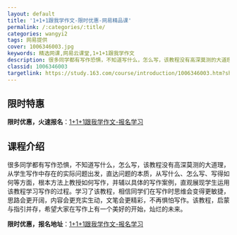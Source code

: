 ```yaml
---
layout: default
title: '1+1+1跟我学作文-限时优惠-网易精品课'
permalink: /:categories/:title/
categories: wangyi2
tags: 网易提供
cover: 1006346003.jpg
keywords: 精选网课,网易云课堂,1+1+1跟我学作文
description: 很多同学都有写作恐惧，不知道写什么，怎么写，该教程没有高深莫测的大道理，从学生写作中存在的实际问题出发，直达问题的本质，
classid: 1006346003
targetlink: https://study.163.com/course/introduction/1006346003.htm?share=1&shareId=1025206652&utm_campaign=share&utm_medium=iphoneShare&utm_source=&utm_u=1025206652
---
```


## 限时特惠

**限时优惠，火速报名**：[1+1+1跟我学作文-报名学习](https://study.163.com/course/introduction/1006346003.htm?share=1&shareId=1025206652&utm_campaign=share&utm_medium=iphoneShare&utm_source=&utm_u=1025206652)

## 课程介绍

很多同学都有写作恐惧，不知道写什么，怎么写，该教程没有高深莫测的大道理，从学生写作中存在的实际问题出发，直达问题的本质，从写什么、怎么写、写得如何等方面，根本方法上教授如何写作，并辅以具体的写作案例，直观展现学生运用该教程学习写作的过程。学习了该教程，相信同学们在写作时思维会变得更敏捷，思路会更开阔，内容会更充实生动，文笔会更精彩，不再惧怕写作。该教程，启蒙与指引并存，希望大家在写作上有一个美好的开始，灿烂的未来。

**限时优惠，报名地址**：[1+1+1跟我学作文-报名学习](https://study.163.com/course/introduction/1006346003.htm?share=1&shareId=1025206652&utm_campaign=share&utm_medium=iphoneShare&utm_source=&utm_u=1025206652)

